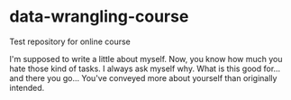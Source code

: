 # data-wrangling-course
Test repository for online course

I'm supposed to write a little about myself. Now, you know how much you hate those kind of tasks. I always ask myself why. What is this good for... and there you go... You've conveyed more about yourself than originally intended.
